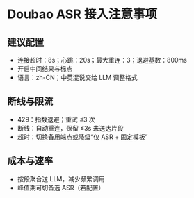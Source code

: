 # Doubao ASR 接入注意事项

## 建议配置
- 连接超时：8s；心跳：20s；最大重连：3；退避基数：800ms
- 开启中间结果与标点
- 语言：zh-CN；中英混说交给 LLM 调整格式

## 断线与限流
- 429：指数退避；重试 ≤3 次
- 断线：自动重连，保留 ≤3s 未送达片段
- 超时：切换备用端点或降级“仅 ASR + 固定模板”

## 成本与速率
- 按段聚合送 LLM，减少频繁调用
- 峰值期可切备选 ASR（若配置）
